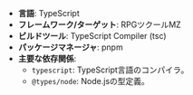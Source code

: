 - **言語**: TypeScript
- **フレームワーク/ターゲット**: RPGツクールMZ
- **ビルドツール**: TypeScript Compiler (tsc)
- **パッケージマネージャ**: pnpm
- **主要な依存関係**:
  - `typescript`: TypeScript言語のコンパイラ。
  - `@types/node`: Node.jsの型定義。